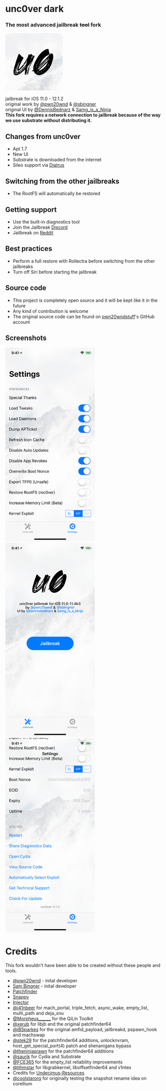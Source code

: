 # unc0ver dark
### The most advanced jailbreak ~~tool~~ fork
![unc0ver logo](https://raw.githubusercontent.com/pwn20wndstuff/Undecimus/master/Undecimus/Assets.xcassets/AppIcon.appiconset/Icon-App-60x60%403x.png?token=AlyO4xDujoguob2DCFfUbNI8jO82OyCgks5bx5ZPwA%3D%3D)

jailbreak for iOS 11.0 - 12.1.2<br/>
original work by [@pwn20wnd](https://twitter.com/Pwn20wnd) & [@sbingner](https://twitter.com/sbingner)<br/>
original UI by [@DennisBednarz](https://twitter.com/DennisBednarz) & [Samg_is_a_Ninja](https://reddit.com/u/Samg_is_a_Ninja)<br/>
**This fork requires a network connection to jailbreak because of the way we use substrate without distributing it.**
## Changes from unc0ver
* Apt 1.7
* New UI
* Substrate is downloaded from the internet
* Sileo support via [Diatrus](https://github.com/Diatrus)

## Switching from the other jailbreaks
* The RootFS will automatically be restored

## Getting support
* Use the built-in diagnostics tool
* Join the Jailbreak [Discord](https://discord.gg/jb)
* Jailbreak on [Reddit](https://reddit.com/r/jailbreak)

## Best practices
* Perform a full restore with Rollectra before switching from the other jailbreaks
* Turn off Siri before starting the jailbreak

## Source code
* This project is completely open source and it will be kept like it in the future
* Any kind of contribution is welcome
* The original source code can be found on [pwn20wndstuff](https://github.com/pwn20wndstuff)'s GitHub account

## Screenshots
<img src="https://raw.githubusercontent.com/pwn20wndstuff/Undecimus/master/Resources/Screenshot-1.PNG?token=AlyO4wXUInR6oHEgx0Tg31ri0t1q91frks5bx5ZbwA%3D%3D" width="281.25" height="609" /> <img src="https://raw.githubusercontent.com/pwn20wndstuff/Undecimus/master/Resources/Screenshot-2.PNG?token=AlyO48vs-YYcaKUgxXh8nIEUQQz_QEoqks5bx5ZqwA%3D%3D" width="281.25" height="609" /> <img src="https://raw.githubusercontent.com/pwn20wndstuff/Undecimus/master/Resources/Screenshot-3.PNG?token=AlyO44tYr5-jl7Pg0jup0tCqm3rSjUhiks5bx5Z4wA%3D%3D" width="281.25" height="609" />


# Credits
This fork wouldn't have been able to be created without these people and tools.
* [@pwn20wnd](https://twitter.com/Pwn20wnd) - inital developer
* [Sam Bingner](https://twitter.com/sbingner) - inital developer
* [Patchfinder](https://github.com/pwn20wndstuff/patchfinder64/tree/d2df2a303885d773cab95c18536dc8b218b13ca1)
* [Snappy](https://github.com/sbingner/snappy/tree/8c0f4ec12ccbcdc50212ac83541df7533083e556)
* [Injector](https://github.com/pwn20wndstuff/Injector/tree/4e25f6d5eb045a0b8b7362d8ad090474e7c73eef)
* [@i41nbeer](https://twitter.com/i41nbeer) for mach_portal, triple_fetch, async_wake, empty_list, multi_path and deja_xnu
* [@Morpheus______](https://twitter.com/Morpheus______) for the QiLin Toolkit
* [@xerub](https://twitter.com/xerub) for libjb and the original patchfinder64
* [@iBSparkes](https://twitter.com/iBSparkes) for the original amfid_payload, jailbreakd, pspawn_hook and machswap
* [@stek29](https://twitter.com/stek29) for the patchfinder64 additions, unlocknvram, host_get_special_port(4) patch and shenanigans bypass
* [@theninjaprawn](https://twitter.com/theninjaprawn) for the patchfinder64 additions
* [@saurik](https://twitter.com/saurik) for Cydia and Substrate
* [@FCE365](https://twitter.com/FCE365) for the empty_list reliability improvements
* [@tihmstar](https://twitter.com/tihmstar) for libgrabkernel, liboffsetfinder64 and v1ntex
* Credits for [Undecimus-Resources](https://github.com/pwn20wndstuff/Undecimus-Resources)
* [@coolstarorg](https://twitter.com/coolstarorg) for originally testing the snapshot rename idea on corellium

